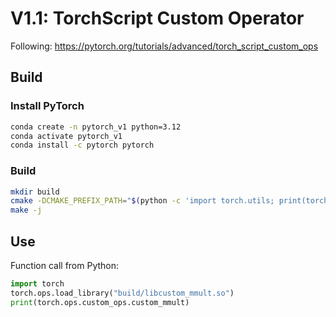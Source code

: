 # V1.1: TorchScript Custom Operator

Following: https://pytorch.org/tutorials/advanced/torch_script_custom_ops

## Build
### Install PyTorch
```bash
conda create -n pytorch_v1 python=3.12
conda activate pytorch_v1
conda install -c pytorch pytorch
```

### Build
```bash
mkdir build
cmake -DCMAKE_PREFIX_PATH="$(python -c 'import torch.utils; print(torch.utils.cmake_prefix_path)')"  ..
make -j
```

## Use
Function call from Python:

```python
import torch
torch.ops.load_library("build/libcustom_mmult.so")
print(torch.ops.custom_ops.custom_mmult)
```
